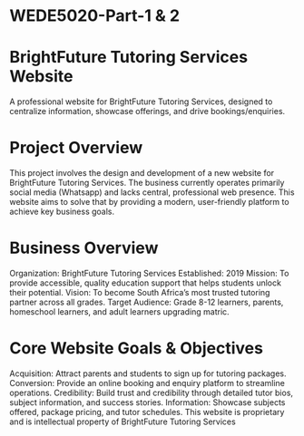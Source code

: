 # WEDE5020-Part-1 & 2
# BrightFuture Tutoring Services Website
A professional website for BrightFuture Tutoring Services, designed to centralize information, showcase offerings, and drive bookings/enquiries.
# Project Overview
This project involves the design and development of a new website for BrightFuture Tutoring Services. The business currently operates primarily social media (Whatsapp) and lacks central, professional web presence. This website aims to solve that by providing a modern, user-friendly platform to achieve key business goals.
# Business Overview
   Organization: BrightFuture Tutoring Services
   Established: 2019
   Mission: To provide accessible, quality education support that helps students unlock their potential.
   Vision: To become South Africa’s most trusted tutoring partner across all grades.
   Target Audience: Grade 8-12 learners, parents, homeschool learners, and adult learners upgrading matric.
# Core Website Goals & Objectives  
  Acquisition: Attract parents and students to sign up for tutoring packages.
  Conversion: Provide an online booking and enquiry platform to streamline operations.
  Credibility: Build trust and credibility through detailed tutor bios, subject information, and success stories.
  Information: Showcase subjects offered, package pricing, and tutor schedules.
This website is proprietary and is intellectual property of BrightFuture Tutoring Services
